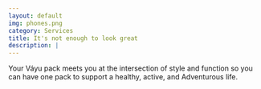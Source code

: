 ```yaml
---
layout: default
img: phones.png
category: Services
title: It's not enough to look great
description: |
---
```

Your Váyu pack meets you at the intersection of style and function so you can have one pack to support a healthy, active, and Adventurous life.
